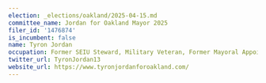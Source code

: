 ```yaml
---
election: _elections/oakland/2025-04-15.md
committee_name: Jordan for Oakland Mayor 2025
filer_id: '1476874'
is_incumbent: false
name: Tyron Jordan
occupation: Former SEIU Steward, Military Veteran, Former Mayoral Appointee
twitter_url: TyronJordan13
website_url: https://www.tyronjordanforoakland.com/
---
```

